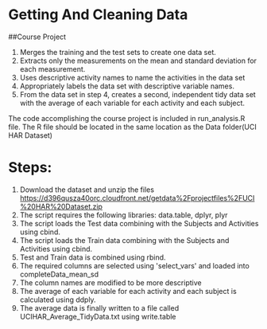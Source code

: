 # Getting And Cleaning Data
##Course Project
  1.  Merges the training and the test sets to create one data set.
  2.  Extracts only the measurements on the mean and standard deviation for each measurement. 
  3.  Uses descriptive activity names to name the activities in the data set
  4.  Appropriately labels the data set with descriptive variable names. 
  5.  From the data set in step 4, creates a second, independent tidy data set with the average of each variable for each 
      activity and each subject.

The code accomplishing the course project is included in run_analysis.R file. The R file should be located in the same 
location as the Data folder(UCI HAR Dataset)
# Steps:
1. Download the dataset and unzip the files
    https://d396qusza40orc.cloudfront.net/getdata%2Fprojectfiles%2FUCI%20HAR%20Dataset.zip 
3. The script requires the following libraries:
    data.table,
    dplyr,
    plyr
4. The script loads the Test data combining with the Subjects and Activities using cbind.
5. The script loads the Train data combining with the Subjects and Activities using cbind.
6. Test and Train data is combined using rbind.
7. The required columns are selected using 'select_vars' and loaded into completeData_mean_sd
8. The column names are modified to be more descriptive
9. The average of each variable for each activity and each subject is calculated using ddply.
10. The average data is finally written to a file called UCIHAR_Average_TidyData.txt using write.table
